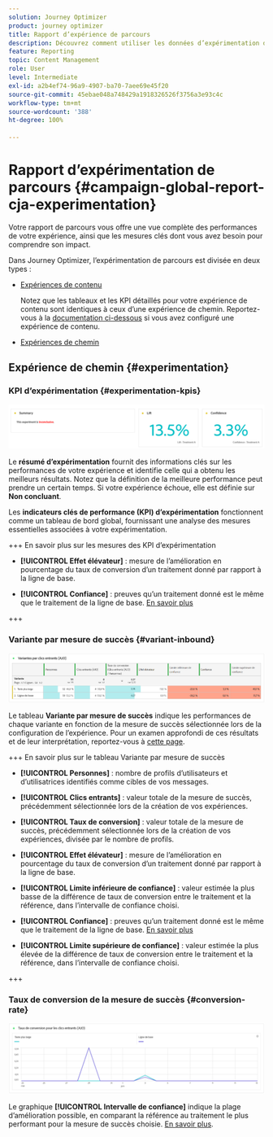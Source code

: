 ```yaml
---
solution: Journey Optimizer
product: journey optimizer
title: Rapport d’expérience de parcours
description: Découvrez comment utiliser les données d’expérimentation du rapport de parcours.
feature: Reporting
topic: Content Management
role: User
level: Intermediate
exl-id: a2b4ef74-96a9-4907-ba70-7aee69e45f20
source-git-commit: 45ebae048a748429a1918326526f3756a3e93c4c
workflow-type: tm+mt
source-wordcount: '388'
ht-degree: 100%

---
```


# Rapport d’expérimentation de parcours {#campaign-global-report-cja-experimentation}

Votre rapport de parcours vous offre une vue complète des performances de votre expérience, ainsi que les mesures clés dont vous avez besoin pour comprendre son impact.

Dans Journey Optimizer, l’expérimentation de parcours est divisée en deux types :

* [Expériences de contenu](../content-management/content-experiment.md)

  Notez que les tableaux et les KPI détaillés pour votre expérience de contenu sont identiques à ceux d’une expérience de chemin. Reportez-vous à la [documentation ci-dessous](#experimentation) si vous avez configuré une expérience de contenu.

* [Expériences de chemin](../building-journeys/optimize.md)

## Expérience de chemin {#experimentation}

### KPI d’expérimentation {#experimentation-kpis}

![](assets/journey-report-experiment-1.png)

Le **résumé d’expérimentation** fournit des informations clés sur les performances de votre expérience et identifie celle qui a obtenu les meilleurs résultats. Notez que la définition de la meilleure performance peut prendre un certain temps. Si votre expérience échoue, elle est définie sur **Non concluant**.

Les **indicateurs clés de performance (KPI) d’expérimentation** fonctionnent comme un tableau de bord global, fournissant une analyse des mesures essentielles associées à votre expérimentation.

+++ En savoir plus sur les mesures des KPI d’expérimentation

* **[!UICONTROL Effet élévateur]** : mesure de l’amélioration en pourcentage du taux de conversion d’un traitement donné par rapport à la ligne de base.

* **[!UICONTROL Confiance]** : preuves qu’un traitement donné est le même que le traitement de la ligne de base. [En savoir plus](../content-management/experiment-calculations.md#understand-confidence)

+++



### Variante par mesure de succès {#variant-inbound}

![](assets/cja-experimentation-variants.png)

Le tableau **Variante par mesure de succès** indique les performances de chaque variante en fonction de la mesure de succès sélectionnée lors de la configuration de l’expérience.
Pour un examen approfondi de ces résultats et de leur interprétation, reportez-vous à [cette page](../content-management/get-started-experiment.md#interpret-results).

+++ En savoir plus sur le tableau Variante par mesure de succès

* **[!UICONTROL Personnes]** : nombre de profils d’utilisateurs et d’utilisatrices identifiés comme cibles de vos messages.

* **[!UICONTROL Clics entrants]** : valeur totale de la mesure de succès, précédemment sélectionnée lors de la création de vos expériences.

* **[!UICONTROL Taux de conversion]** : valeur totale de la mesure de succès, précédemment sélectionnée lors de la création de vos expériences, divisée par le nombre de profils.

* **[!UICONTROL Effet élévateur]** : mesure de l’amélioration en pourcentage du taux de conversion d’un traitement donné par rapport à la ligne de base.

* **[!UICONTROL Limite inférieure de confiance]** : valeur estimée la plus basse de la différence de taux de conversion entre le traitement et la référence, dans l’intervalle de confiance choisi.

* **[!UICONTROL Confiance]** : preuves qu’un traitement donné est le même que le traitement de la ligne de base. [En savoir plus](../content-management/experiment-calculations.md#understand-confidence)

* **[!UICONTROL Limite supérieure de confiance]** : valeur estimée la plus élevée de la différence de taux de conversion entre le traitement et la référence, dans l’intervalle de confiance choisi.

+++

### Taux de conversion de la mesure de succès {#conversion-rate}

![](assets/cja-experimentation-conversion.png)

Le graphique **[!UICONTROL Intervalle de confiance]** indique la plage d’amélioration possible, en comparant la référence au traitement le plus performant pour la mesure de succès choisie. [En savoir plus](../content-management/experiment-calculations.md#confidence-intervals).
